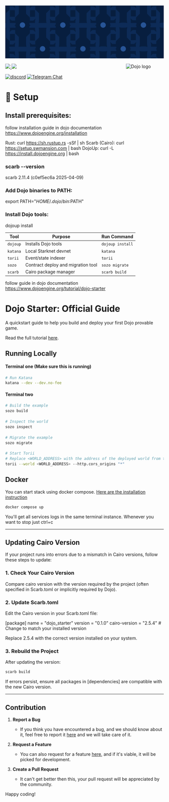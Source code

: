 ![Dojo Starter](./assets/cover.png)

<picture>
  <source media="(prefers-color-scheme: dark)" srcset=".github/mark-dark.svg">
  <img alt="Dojo logo" align="right" width="120" src=".github/mark-light.svg">
</picture>

<a href="https://x.com/ohayo_dojo">
<img src="https://img.shields.io/twitter/follow/dojostarknet?style=social"/>
</a>
<a href="https://github.com/dojoengine/dojo/stargazers">
<img src="https://img.shields.io/github/stars/dojoengine/dojo?style=social"/>
</a>

[![discord](https://img.shields.io/badge/join-dojo-green?logo=discord&logoColor=white)](https://discord.com/invite/dojoengine)
[![Telegram Chat][tg-badge]][tg-url]

[tg-badge]: https://img.shields.io/endpoint?color=neon&logo=telegram&label=chat&style=flat-square&url=https%3A%2F%2Ftg.sumanjay.workers.dev%2Fdojoengine
[tg-url]: https://t.me/dojoengine

# 🔧 Setup
## Install prerequisites:

follow installation guide in dojo documentation https://www.dojoengine.org/installation

Rust: curl https://sh.rustup.rs -sSf | sh
Scarb (Cairo): curl https://setup.swmansion.com | bash
DojoUp: curl -L https://install.dojoengine.org | bash

### scarb --version
scarb 2.11.4 (c0ef5ec6a 2025-04-09)

### Add Dojo binaries to PATH:
export PATH="$HOME/.dojo/bin:$PATH"

### Install Dojo tools:
dojoup install

| Tool     | Purpose                            | Run Command      |
| -------- | ---------------------------------- | ---------------- |
| `dojoup` | Installs Dojo tools                | `dojoup install` |
| `katana` | Local Starknet devnet              | `katana`         |
| `torii`  | Event/state indexer                | `torii`          |
| `sozo`   | Contract deploy and migration tool | `sozo migrate`   |
| `scarb`  | Cairo package manager              | `scarb build`    |


follow guide in dojo documentation https://www.dojoengine.org/tutorial/dojo-starter

# Dojo Starter: Official Guide

A quickstart guide to help you build and deploy your first Dojo provable game.

Read the full tutorial [here](https://dojoengine.org/tutorial/dojo-starter).

## Running Locally

#### Terminal one (Make sure this is running)

```bash
# Run Katana
katana --dev --dev.no-fee
```

#### Terminal two

```bash
# Build the example
sozo build

# Inspect the world
sozo inspect

# Migrate the example
sozo migrate

# Start Torii
# Replace <WORLD_ADDRESS> with the address of the deployed world from the previous step
torii --world <WORLD_ADDRESS> --http.cors_origins "*"
```

## Docker
You can start stack using docker compose. [Here are the installation instruction](https://docs.docker.com/engine/install/)

```bash
docker compose up
```
You'll get all services logs in the same terminal instance. Whenever you want to stop just ctrl+c

---

## Updating Cairo Version
If your project runs into errors due to a mismatch in Cairo versions, follow these steps to update:

### 1. Check Your Cairo Version
Compare cairo version with the version required by the project (often specified in Scarb.toml or implicitly required by Dojo).

### 2. Update Scarb.toml
Edit the Cairo version in your Scarb.toml file:


[package]
name = "dojo_starter"
version = "0.1.0"
cairo-version = "2.5.4" # Change to match your installed version

Replace 2.5.4 with the correct version installed on your system.

### 3. Rebuild the Project
After updating the version:

```bash
scarb build
```
If errors persist, ensure all packages in [dependencies] are compatible with the new Cairo version.

---

## Contribution

1. **Report a Bug**

    - If you think you have encountered a bug, and we should know about it, feel free to report it [here](https://github.com/dojoengine/dojo-starter/issues) and we will take care of it.

2. **Request a Feature**

    - You can also request for a feature [here](https://github.com/dojoengine/dojo-starter/issues), and if it's viable, it will be picked for development.

3. **Create a Pull Request**
    - It can't get better then this, your pull request will be appreciated by the community.

Happy coding!
